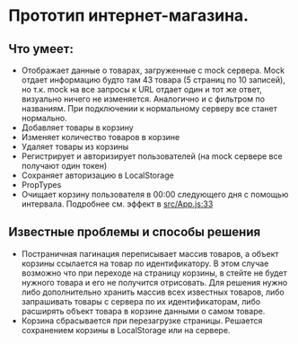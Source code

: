 # Прототип интернет-магазина.

## Что умеет:

* Отображает данные о товарах, загруженные с mock сервера. Mock отдает информацию будто там 43 товара (5 страниц по 10 записей), но т.к. mock на все запросы к URL отдает один и тот же ответ, визуально ничего не изменяется. Аналогично и с фильтром по названиям. При подключении к нормальному серверу все станет нормально.
* Добавляет товары в корзину
* Изменяет количество товаров в корзине
* Удаляет товары из корзины
* Регистрирует и авторизирует пользователей (на mock сервере все получают один токен)
* Сохраняет авторизацию в LocalStorage
* PropTypes
* Очищает корзину пользователя в 00:00 следующего дня с помощью интервала. Подробнее см. эффект в [src/App.js:33](src/App.js:33)

## Известные проблемы и способы решения

* Постраничная пагинация переписывает массив товаров, а объект корзины ссылается на товар по идентификатору. В этом случае возможно что при переходе на страницу корзины, в стейте не будет нужного товара и его не получится отрисовать. Для решения нужно либо дополнительно хранить массив всех известных товаров, либо запрашивать товары с сервера по их идентификаторам, либо расширять объект товара в корзине данными о самом товаре.
* Корзина сбрасывается при перезагрузке страницы. Решается сохранением корзины в LocalStorage или на сервере.